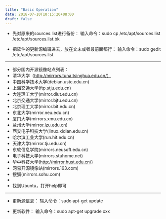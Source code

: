 ```yaml
---
title: "Basic Operation"
date: 2018-07-10T10:15:20+08:00
draft: false
---
```


- 先对原来的sources list进行备份：
输入命令：sudo cp /etc/apt/sources.list /etc/apt/sources.list.bk

- 把软件的更新源编辑进去，放在文末或者最前面都行：
输入命令：sudo gedit /etc/apt/sources.list

---
- 部分国内开源镜像站点列表：
- 清华大学（http://mirrors.tuna.tsinghua.edu.cn/）
- 中国科学技术大学(debian.ustc.edu.cn)
- 上海交通大学(ftp.stju.edu.cn)
- 大连理工大学(mirror.dlut.edu.cn)
- 北京交通大学(mirror.bjtu.edu.cn)
- 北京理工大学(mirror.bit.edu.cn)
- 东北大学(mirror.neu.edu.cn)
- 厦门大学(mirrors.xmu.edu.cn)
- 兰州大学(mirror.lzu.edu.cn)
- 西安电子科技大学(linux.xidian.edu.cn)
- 哈尔滨工业大学(run.hit.edu.cn)
- 天津大学(mirror.tju.edu.cn)
- 东软信息学院(mirrors.neusoft.edu.cn)
- 电子科技大学(mirrors.stuhome.net)
- 华中科技大学(http://mirror.hust.edu.cn/)
- 网易开源镜像站(mirrors.163.com)
- 搜狐(mirrors.sohu.com)
-   
- 找到Ubuntu，打开help即可

---

- 更新源信息：
输入命令：sudo apt-get update

- 更新软件：
输入命令：sudo apt-get upgrade xxx
